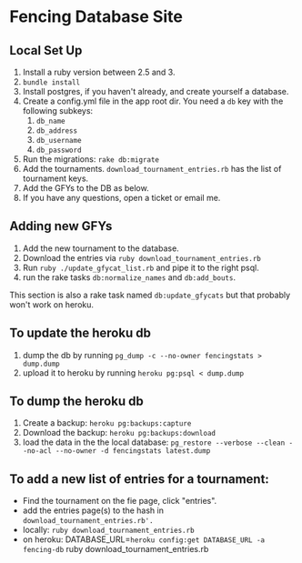 # Fencing Database Site

## Local Set Up

1. Install a ruby version between 2.5 and 3.
2. `bundle install`
3. Install postgres, if you haven't already, and create yourself a database.
3. Create a config.yml file in the app root dir.  You need a `db` key with the following subkeys:
   1. `db_name`
   2. `db_address`
   3. `db_username`
   4. `db_password`
4. Run the migrations: `rake db:migrate`
5. Add the tournaments.  `download_tournament_entries.rb` has the list of tournament keys.
6. Add the GFYs to the DB as below.
7. If you have any questions, open a ticket or email me. 

## Adding new GFYs

1. Add the new tournament to the database.
2. Download the entries via `ruby download_tournament_entries.rb`
2. Run `ruby ./update_gfycat_list.rb` and pipe it to the right psql.
3. run the rake tasks `db:normalize_names` and `db:add_bouts`.

This section is also a rake task named `db:update_gfycats` but that probably won't work on heroku.

## To update the heroku db

1. dump the db by running `pg_dump -c --no-owner fencingstats > dump.dump`
2. upload it to heroku by running `heroku pg:psql < dump.dump`

## To dump the heroku db

1. Create a backup: `heroku pg:backups:capture`
2. Download the backup: `heroku pg:backups:download`
3. load the data in the the local database: `pg_restore --verbose --clean --no-acl --no-owner -d fencingstats latest.dump`

## To add a new list of entries for a tournament:
* Find the tournament on the fie page, click "entries".
* add the entries page(s) to the hash in `download_tournament_entries.rb'.`
* locally: `ruby download_tournament_entries.rb`
* on heroku: DATABASE_URL=`heroku config:get DATABASE_URL -a fencing-db` ruby download_tournament_entries.rb
